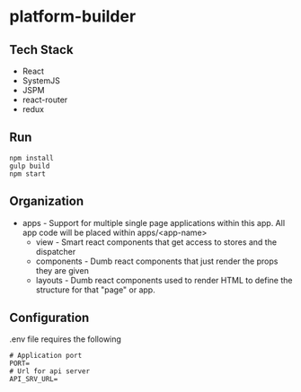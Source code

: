 # platform-builder

## Tech Stack
* React
* SystemJS
* JSPM
* react-router
* redux

## Run

``` 
npm install
gulp build
npm start
```

## Organization

* apps - Support for multiple single page applications within this app.  All app code will be placed within apps/\<app-name>
  * view - Smart react components that get access to stores and the dispatcher
  * components - Dumb react components that just render the props they are given
  * layouts - Dumb react components used to render HTML to define the structure for that "page" or app.

## Configuration

.env file requires the following
```
# Application port
PORT=
# Url for api server
API_SRV_URL=
```